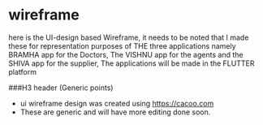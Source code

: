 # wireframe
here is the UI-design based Wireframe, it needs to be noted that I made these for representation purposes of THE three applications namely BRAMHA app for the Doctors, The VISHNU app for the agents and the SHIVA app for the supplier, The applications will be made in the FLUTTER platform

###H3 header
(Generic points)
- ui wireframe design was created using https://cacoo.com
- These are generic and will have more editing done soon.

